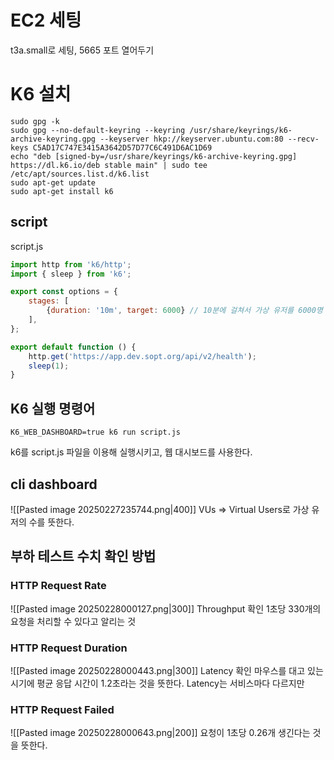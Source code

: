 # EC2 세팅
t3a.small로 세팅, 5665 포트 열어두기
# K6 설치
```shell
sudo gpg -k
sudo gpg --no-default-keyring --keyring /usr/share/keyrings/k6-archive-keyring.gpg --keyserver hkp://keyserver.ubuntu.com:80 --recv-keys C5AD17C747E3415A3642D57D77C6C491D6AC1D69
echo "deb [signed-by=/usr/share/keyrings/k6-archive-keyring.gpg] https://dl.k6.io/deb stable main" | sudo tee /etc/apt/sources.list.d/k6.list
sudo apt-get update
sudo apt-get install k6
```

## script
script.js
```javascript
import http from 'k6/http';
import { sleep } from 'k6';

export const options = {
	stages: [
		{duration: '10m', target: 6000}	// 10분에 걸쳐서 가상 유저를 6000명 만든다.
	],
};

export default function () {
	http.get('https://app.dev.sopt.org/api/v2/health');
	sleep(1);
}
```

## K6 실행 명령어
```shell
K6_WEB_DASHBOARD=true k6 run script.js
```
k6를 script.js 파일을 이용해 실행시키고, 웹 대시보드를 사용한다.

## cli dashboard
![[Pasted image 20250227235744.png|400]]
VUs => Virtual Users로 가상 유저의 수를 뜻한다.

## 부하 테스트 수치 확인 방법
### HTTP Request Rate
![[Pasted image 20250228000127.png|300]]
Throughput 확인
1초당 330개의 요청을 처리할 수 있다고 알리는 것
### HTTP Request Duration
![[Pasted image 20250228000443.png|300]]
Latency 확인
마우스를 대고 있는 시기에 평균 응답 시간이 1.2초라는 것을 뜻한다.
Latency는 서비스마다 다르지만 
### HTTP Request Failed
![[Pasted image 20250228000643.png|200]]
요청이 1초당 0.26개 생긴다는 것을 뜻한다.